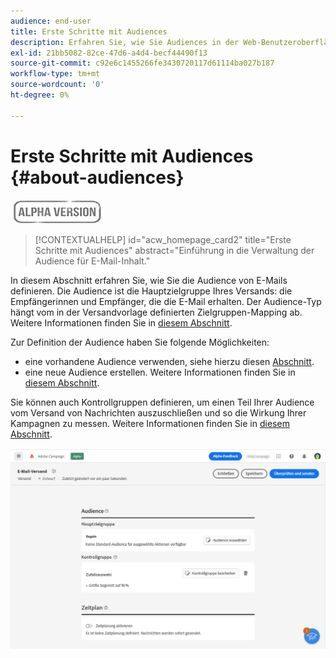 ```yaml
---
audience: end-user
title: Erste Schritte mit Audiences
description: Erfahren Sie, wie Sie Audiences in der Web-Benutzeroberfläche von Campaign verwenden.
exl-id: 21bb5082-82ce-47d6-a4d4-becf44490f13
source-git-commit: c92e6c1455266fe3430720117d61114ba027b187
workflow-type: tm+mt
source-wordcount: '0'
ht-degree: 0%

---
```


# Erste Schritte mit Audiences {#about-audiences}

![](../assets/do-not-localize/badge.png)

>[!CONTEXTUALHELP]
>id="acw_homepage_card2"
>title="Erste Schritte mit Audiences"
>abstract="Einführung in die Verwaltung der Audience für E-Mail-Inhalt."

<!--
Audience only created for the delivery, not available later-->


<!--
Three ways:
* existing audience

Campaign or AEP Audiences

* create new on the fly

query like AEP segment builder (same component with campaign data)

* import from file

show use case with a new audience creation (or import from file?)

control groups like acc: exract, random, based on attribute
-->

In diesem Abschnitt erfahren Sie, wie Sie die Audience von E-Mails definieren. Die Audience ist die Hauptzielgruppe Ihres Versands: die Empfängerinnen und Empfänger, die die E-Mail erhalten. Der Audience-Typ hängt vom in der Versandvorlage definierten Zielgruppen-Mapping ab. Weitere Informationen finden Sie in [diesem Abschnitt](../email/create-email.md).

Zur Definition der Audience haben Sie folgende Möglichkeiten:

* eine vorhandene Audience verwenden, siehe hierzu diesen [Abschnitt](add-audience.md).
* eine neue Audience erstellen. Weitere Informationen finden Sie in [diesem Abschnitt](segment-builder.md).

Sie können auch Kontrollgruppen definieren, um einen Teil Ihrer Audience vom Versand von Nachrichten auszuschließen und so die Wirkung Ihrer Kampagnen zu messen. Weitere Informationen finden Sie in [diesem Abschnitt](control-group.md).

![](assets/about-audience.png)
